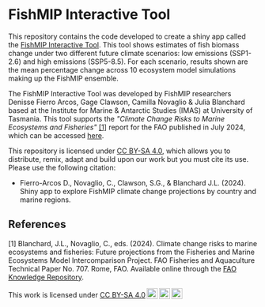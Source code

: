 # FishMIP Interactive Tool
This repository contains the code developed to create a shiny app called the [FishMIP Interactive Tool](https://rstudio.global-ecosystem-model.cloud.edu.au/shiny/FAO_report_shiny/). This tool shows estimates of fish biomass change under two different future climate scenarios: low emissions (SSP1-2.6) and high emissions (SSP5-8.5). For each scenario, results shown are the mean percentage change across 10 ecosystem model simulations making up the FishMIP ensemble.  
  
The FishMIP Interactive Tool was developed by FishMIP researchers Denisse Fierro Arcos, Gage Clawson, Camilla Novaglio & Julia Blanchard based at the Institute for Marine & Antarctic Studies (IMAS) at University of Tasmania. This tool supports the *"Climate Change Risks to Marine Ecosystems and Fisheries"* [[1]](#1) report for the FAO published in July 2024, which can be accessed [here](https://openknowledge.fao.org/items/ae42f17d-4685-4c7e-8e3d-424cea16c8d4).  

This repository is licensed under [CC BY-SA 4.0](https://creativecommons.org/licenses/by-sa/4.0/), which allows you to distribute, remix, adapt and build upon our work but you must cite its use. Please use the following citation:  
- Fierro-Arcos D., Novaglio, C., Clawson, S.G., & Blanchard J.L. (2024). Shiny app to explore FishMIP climate change projections by country and marine regions.  
  
## References
<a id="1">[1]</a> 
Blanchard, J.L., Novaglio, C., eds. (2024). Climate change risks to marine ecosystems and fisheries: Future projections from the Fisheries and Marine Ecosystems Model Intercomparison Project. FAO Fisheries and Aquaculture Technical Paper No. 707. Rome, FAO. Available online through the [FAO Knowledge Repository](https://openknowledge.fao.org/items/ae42f17d-4685-4c7e-8e3d-424cea16c8d4).  

<p xmlns:cc="http://creativecommons.org/ns#" >This work is licensed under <a href="https://creativecommons.org/licenses/by-sa/4.0/?ref=chooser-v1" target="_blank" rel="license noopener noreferrer" style="display:inline-block;">CC BY-SA 4.0<img style="height:22px!important;margin-left:3px;vertical-align:text-bottom;" src="https://mirrors.creativecommons.org/presskit/icons/cc.svg?ref=chooser-v1" alt=""><img style="height:22px!important;margin-left:3px;vertical-align:text-bottom;" src="https://mirrors.creativecommons.org/presskit/icons/by.svg?ref=chooser-v1" alt=""><img style="height:22px!important;margin-left:3px;vertical-align:text-bottom;" src="https://mirrors.creativecommons.org/presskit/icons/sa.svg?ref=chooser-v1" alt=""></a></p>